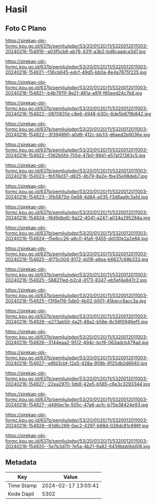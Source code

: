 # Hasil

## Foto C Plano

https://sirekap-obj-formc.kpu.go.id/637b/pemilu/pdpr/53/20/01/20/11/5320012011003-20240216-154919--a03f5cb8-ab76-431f-a3b2-bd8caadca3d7.jpg

https://sirekap-obj-formc.kpu.go.id/637b/pemilu/pdpr/53/20/01/20/11/5320012011003-20240216-154921--f36cb645-edcf-49d5-bb0a-8e4a7875f225.jpg

https://sirekap-obj-formc.kpu.go.id/637b/pemilu/pdpr/53/20/01/20/11/5320012011003-20240216-154921--b4b7911f-9e21-481a-a91f-f65eed24c7b8.jpg

https://sirekap-obj-formc.kpu.go.id/637b/pemilu/pdpr/53/20/01/20/11/5320012011003-20240216-154922--0870831d-c8e6-4948-b30c-6de5b679b842.jpg

https://sirekap-obj-formc.kpu.go.id/637b/pemilu/pdpr/53/20/01/20/11/5320012011003-20240216-154922--3f394890-a0d9-412c-bb33-d6aed2b6036e.jpg

https://sirekap-obj-formc.kpu.go.id/637b/pemilu/pdpr/53/20/01/20/11/5320012011003-20240216-154922--f362b5fd-755d-47b0-9841-e57a121383c5.jpg

https://sirekap-obj-formc.kpu.go.id/637b/pemilu/pdpr/53/20/01/20/11/5320012011003-20240216-154923--fb519d37-d825-4b79-8a2e-fbe35e98deb7.jpg

https://sirekap-obj-formc.kpu.go.id/637b/pemilu/pdpr/53/20/01/20/11/5320012011003-20240216-154923--3fb5873d-0e68-4d84-a535-f3d8aa9c3a1d.jpg

https://sirekap-obj-formc.kpu.go.id/637b/pemilu/pdpr/53/20/01/20/11/5320012011003-20240216-154924--f649dbd0-9a22-4041-a247-a034a295284a.jpg

https://sirekap-obj-formc.kpu.go.id/637b/pemilu/pdpr/53/20/01/20/11/5320012011003-20240216-154924--f5e6cc26-a8c0-4fa5-9455-dd130e2a2e84.jpg

https://sirekap-obj-formc.kpu.go.id/637b/pemilu/pdpr/53/20/01/20/11/5320012011003-20240216-154925--4f75c004-8172-4d18-a8ea-b6627c68b333.jpg

https://sirekap-obj-formc.kpu.go.id/637b/pemilu/pdpr/53/20/01/20/11/5320012011003-20240216-154925--588211ed-b2c4-4173-8347-eb5ef4a947c2.jpg

https://sirekap-obj-formc.kpu.go.id/637b/pemilu/pdpr/53/20/01/20/11/5320012011003-20240216-154925--f3f6e116-5db0-4b02-b501-45becc9acc3a.jpg

https://sirekap-obj-formc.kpu.go.id/637b/pemilu/pdpr/53/20/01/20/11/5320012011003-20240216-154926--e273ab50-4a2f-48a2-b58e-8c58f0946ef5.jpg

https://sirekap-obj-formc.kpu.go.id/637b/pemilu/pdpr/53/20/01/20/11/5320012011003-20240216-154926--3144eaa2-9512-494c-bcf6-063adcb479ad.jpg

https://sirekap-obj-formc.kpu.go.id/637b/pemilu/pdpr/53/20/01/20/11/5320012011003-20240216-154927--e8fd3cbf-12a5-428a-959b-9125db2d6940.jpg

https://sirekap-obj-formc.kpu.go.id/637b/pemilu/pdpr/53/20/01/20/11/5320012011003-20240216-154927--22ea2970-1db8-42e5-b585-c6e3c3293344.jpg

https://sirekap-obj-formc.kpu.go.id/637b/pemilu/pdpr/53/20/01/20/11/5320012011003-20240216-154927--d490ec1e-505c-47a6-acfc-b70e38424e93.jpg

https://sirekap-obj-formc.kpu.go.id/637b/pemilu/pdpr/53/20/01/20/11/5320012011003-20240216-154928--61d6c269-0ac2-4297-b68d-028dc81c696f.jpg

https://sirekap-obj-formc.kpu.go.id/637b/pemilu/pdpr/53/20/01/20/11/5320012011003-20240216-154920--5e7b3d70-7e5a-4b21-9a82-6458bbb9dd06.jpg


## Metadata

| Key        | Value               |
| ---------- | ------------------- |
| Time Stamp | 2024-02-17 13:05:41 |
| Kode Dapil | 5302                |



